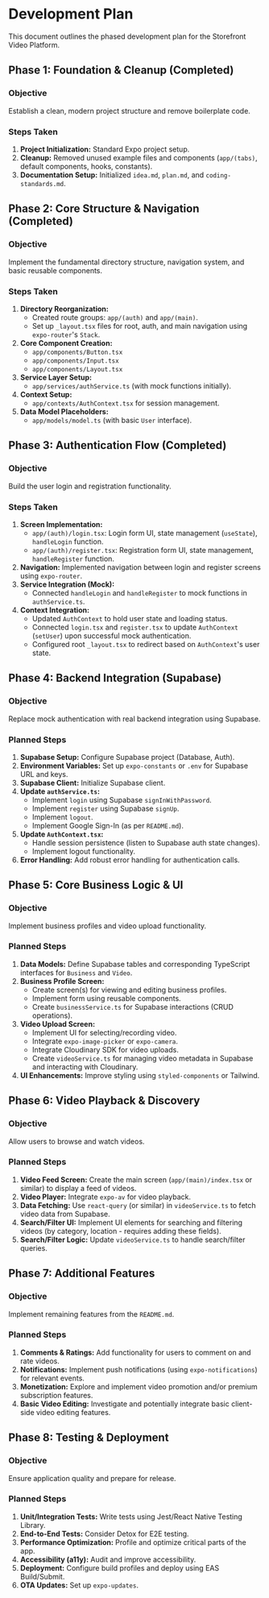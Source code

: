 # Development Plan

This document outlines the phased development plan for the Storefront Video Platform.

## Phase 1: Foundation & Cleanup (Completed)

### Objective
Establish a clean, modern project structure and remove boilerplate code.

### Steps Taken
1.  **Project Initialization:** Standard Expo project setup.
2.  **Cleanup:** Removed unused example files and components (`app/(tabs)`, default components, hooks, constants).
3.  **Documentation Setup:** Initialized `idea.md`, `plan.md`, and `coding-standards.md`.

## Phase 2: Core Structure & Navigation (Completed)

### Objective
Implement the fundamental directory structure, navigation system, and basic reusable components.

### Steps Taken
1.  **Directory Reorganization:**
    *   Created route groups: `app/(auth)` and `app/(main)`.
    *   Set up `_layout.tsx` files for root, auth, and main navigation using `expo-router`'s `Stack`.
2.  **Core Component Creation:**
    *   `app/components/Button.tsx`
    *   `app/components/Input.tsx`
    *   `app/components/Layout.tsx`
3.  **Service Layer Setup:**
    *   `app/services/authService.ts` (with mock functions initially).
4.  **Context Setup:**
    *   `app/contexts/AuthContext.tsx` for session management.
5.  **Data Model Placeholders:**
    *   `app/models/model.ts` (with basic `User` interface).

## Phase 3: Authentication Flow (Completed)

### Objective
Build the user login and registration functionality.

### Steps Taken
1.  **Screen Implementation:**
    *   `app/(auth)/login.tsx`: Login form UI, state management (`useState`), `handleLogin` function.
    *   `app/(auth)/register.tsx`: Registration form UI, state management, `handleRegister` function.
2.  **Navigation:** Implemented navigation between login and register screens using `expo-router`.
3.  **Service Integration (Mock):**
    *   Connected `handleLogin` and `handleRegister` to mock functions in `authService.ts`.
4.  **Context Integration:**
    *   Updated `AuthContext` to hold user state and loading status.
    *   Connected `login.tsx` and `register.tsx` to update `AuthContext` (`setUser`) upon successful mock authentication.
    *   Configured root `_layout.tsx` to redirect based on `AuthContext`'s user state.

## Phase 4: Backend Integration (Supabase)

### Objective
Replace mock authentication with real backend integration using Supabase.

### Planned Steps
1.  **Supabase Setup:** Configure Supabase project (Database, Auth).
2.  **Environment Variables:** Set up `expo-constants` or `.env` for Supabase URL and keys.
3.  **Supabase Client:** Initialize Supabase client.
4.  **Update `authService.ts`:**
    *   Implement `login` using Supabase `signInWithPassword`.
    *   Implement `register` using Supabase `signUp`.
    *   Implement `logout`.
    *   Implement Google Sign-In (as per `README.md`).
5.  **Update `AuthContext.tsx`:**
    *   Handle session persistence (listen to Supabase auth state changes).
    *   Implement logout functionality.
6.  **Error Handling:** Add robust error handling for authentication calls.

## Phase 5: Core Business Logic & UI

### Objective
Implement business profiles and video upload functionality.

### Planned Steps
1.  **Data Models:** Define Supabase tables and corresponding TypeScript interfaces for `Business` and `Video`.
2.  **Business Profile Screen:**
    *   Create screen(s) for viewing and editing business profiles.
    *   Implement form using reusable components.
    *   Create `businessService.ts` for Supabase interactions (CRUD operations).
3.  **Video Upload Screen:**
    *   Implement UI for selecting/recording video.
    *   Integrate `expo-image-picker` or `expo-camera`.
    *   Integrate Cloudinary SDK for video uploads.
    *   Create `videoService.ts` for managing video metadata in Supabase and interacting with Cloudinary.
4.  **UI Enhancements:** Improve styling using `styled-components` or Tailwind.

## Phase 6: Video Playback & Discovery

### Objective
Allow users to browse and watch videos.

### Planned Steps
1.  **Video Feed Screen:** Create the main screen (`app/(main)/index.tsx` or similar) to display a feed of videos.
2.  **Video Player:** Integrate `expo-av` for video playback.
3.  **Data Fetching:** Use `react-query` (or similar) in `videoService.ts` to fetch video data from Supabase.
4.  **Search/Filter UI:** Implement UI elements for searching and filtering videos (by category, location - requires adding these fields).
5.  **Search/Filter Logic:** Update `videoService.ts` to handle search/filter queries.

## Phase 7: Additional Features

### Objective
Implement remaining features from the `README.md`.

### Planned Steps
1.  **Comments & Ratings:** Add functionality for users to comment on and rate videos.
2.  **Notifications:** Implement push notifications (using `expo-notifications`) for relevant events.
3.  **Monetization:** Explore and implement video promotion and/or premium subscription features.
4.  **Basic Video Editing:** Investigate and potentially integrate basic client-side video editing features.

## Phase 8: Testing & Deployment

### Objective
Ensure application quality and prepare for release.

### Planned Steps
1.  **Unit/Integration Tests:** Write tests using Jest/React Native Testing Library.
2.  **End-to-End Tests:** Consider Detox for E2E testing.
3.  **Performance Optimization:** Profile and optimize critical parts of the app.
4.  **Accessibility (a11y):** Audit and improve accessibility.
5.  **Deployment:** Configure build profiles and deploy using EAS Build/Submit.
6.  **OTA Updates:** Set up `expo-updates`.
